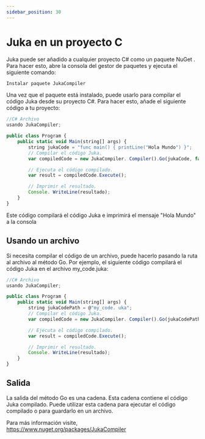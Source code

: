 ```yaml
---
sidebar_position: 30
---
```


# Juka en un proyecto C


Juka puede ser añadido a cualquier proyecto C# como un paquete NuGet . Para hacer esto, abre la consola del gestor de paquetes y ejecuta el siguiente comando:

```jsx
Instalar paquete JukaCompiler
```

Una vez que el paquete está instalado, puede usarlo para compilar el código Juka desde su proyecto C#. Para hacer esto, añade el siguiente código a tu proyecto:

```jsx
//C# Archivo
usando JukaCompiler;

public class Program {
    public static void Main(string[] args) {
        string jukaCode = "func main() { printLine("Hola Mundo") }";
        // Compilar el código Juka.
        var compiledCode = new JukaCompiler. Compiler().Go(jukaCode, false);

        // Ejecuta el código compilado.
        var result = compiledCode.Execute();

        // Imprimir el resultado.
        Console. WriteLine(resultado);
    }
}
```
Este código compilará el código Juka e imprimirá el mensaje "Hola Mundo" a la consola

## Usando un archivo
Si necesita compilar el código de un archivo, puede hacerlo pasando la ruta al archivo al método Go. Por ejemplo, el siguiente código compilará el código Juka en el archivo my_code.juka:

```jsx
//C# Archivo
usando JukaCompiler;

public class Program {
    public static void Main(string[] args) {
        string jukaCodePath = @"my_code. uka";
        // Compilar el código Juka.
        var compiledCode = new JukaCompiler. Compiler().Go(jukaCodePath, false);

        // Ejecuta el código compilado.
        var result = compiledCode.Execute();

        // Imprimir el resultado.
        Console. WriteLine(resultado);
    }
}
```

## Salida
La salida del método Go es una cadena. Esta cadena contiene el código Juka compilado. Puede utilizar esta cadena para ejecutar el código compilado o para guardarlo en un archivo.

Para más información visite, https://www.nuget.org/packages/JukaCompiler
